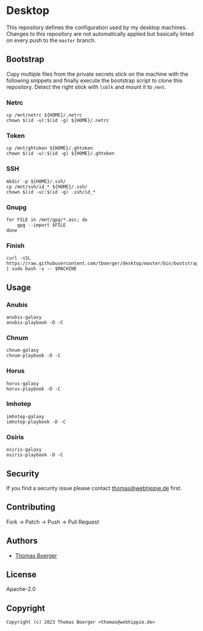 # Desktop

This repository defines the configuration used by my desktop machines. Changes
to this repository are not automatically applied but basically linted on every
push to the `master` branch.

## Bootstrap

Copy multiple files from the private secrets stick on the machine with the
following snippets and finally execute the bootstrap script to clone this
repository. Detect the right stick with `lsblk` and mount it to `/mnt`.

### Netrc

```console
cp /mnt/netrc ${HOME}/.netrc
chown $(id -u):$(id -g) ${HOME}/.netrc
```

### Token

```console
cp /mnt/ghtoken ${HOME}/.ghtoken
chown $(id -u):$(id -g) ${HOME}/.ghtoken
```

### SSH

```console
mkdir -p ${HOME}/.ssh/
cp /mnt/ssh/id_* ${HOME}/.ssh/
chown $(id -u):$(id -g) .ssh/id_*
```

### Gnupg

```console
for FILE in /mnt/gpg/*.asc; do
    gpg --import $FILE
done
```

### Finish

```console
curl -sSL https://raw.githubusercontent.com/tboerger/desktop/master/bin/bootstrap | sudo bash -s -- $MACHINE
```

## Usage

### Anubis

```console
anubis-galaxy
anubis-playbook -D -C
```

### Chnum

```console
chnum-galaxy
chnum-playbook -D -C
```

### Horus

```console
horus-galaxy
horus-playbook -D -C
```

### Imhotep

```console
imhotep-galaxy
imhotep-playbook -D -C
```

### Osiris

```console
osiris-galaxy
osiris-playbook -D -C
```

## Security

If you find a security issue please contact
[thomas@webhippie.de](mailto:thomas@webhippie.de) first.

## Contributing

Fork -> Patch -> Push -> Pull Request

## Authors

-   [Thomas Boerger](https://github.com/tboerger)

## License

Apache-2.0

## Copyright

```console
Copyright (c) 2023 Thomas Boerger <thomas@webhippie.de>
```
